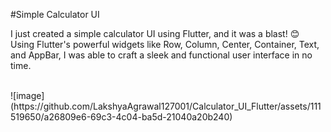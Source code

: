 #Simple Calculator UI

I just created a simple calculator UI using Flutter, and it was a blast! 😊 Using Flutter's powerful widgets like Row, Column, Center, Container, Text, and AppBar, I was able to craft a sleek and functional user interface in no time.

<br>
![image](https://github.com/LakshyaAgrawal127001/Calculator_UI_Flutter/assets/111519650/a26809e6-69c3-4c04-ba5d-21040a20b240)
